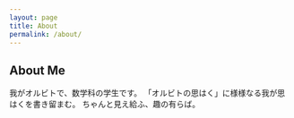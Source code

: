 ```yaml
---
layout: page
title: About
permalink: /about/
---
```


## About Me

我がオルビトで、数学科の学生です。
「オルビトの思はく」に様様なる我が思はくを書き留まむ。
ちゃんと見え給ふ、趣の有らば。
